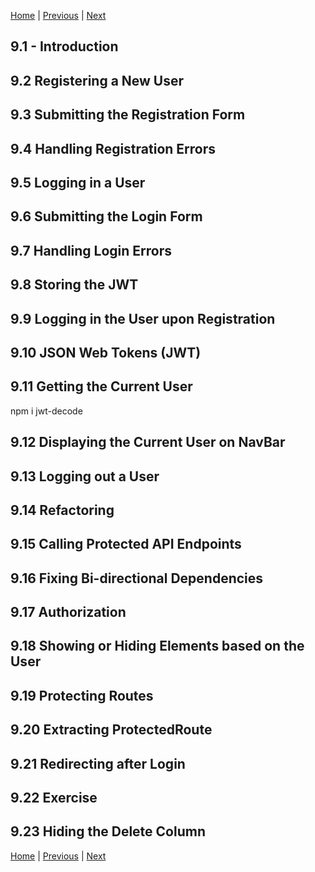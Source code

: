 [Home](../../README.md) | [Previous](../Chapter8/README.md) | [Next](../Chapter10/README.md)

## 9.1 - Introduction

## 9.2 Registering a New User

## 9.3 Submitting the Registration Form

## 9.4 Handling Registration Errors

## 9.5 Logging in a User

## 9.6 Submitting the Login Form

## 9.7 Handling Login Errors

## 9.8 Storing the JWT

## 9.9 Logging in the User upon Registration

## 9.10 JSON Web Tokens (JWT)

## 9.11 Getting the Current User

npm i jwt-decode

## 9.12 Displaying the Current User on NavBar

## 9.13 Logging out a User

## 9.14 Refactoring

## 9.15 Calling Protected API Endpoints

## 9.16 Fixing Bi-directional Dependencies

## 9.17 Authorization

## 9.18 Showing or Hiding Elements based on the User

## 9.19 Protecting Routes

## 9.20 Extracting ProtectedRoute

## 9.21 Redirecting after Login

## 9.22 Exercise

## 9.23 Hiding the Delete Column

[Home](../../README.md) | [Previous](../Chapter8/README.md) | [Next](../Chapter10/README.md)
